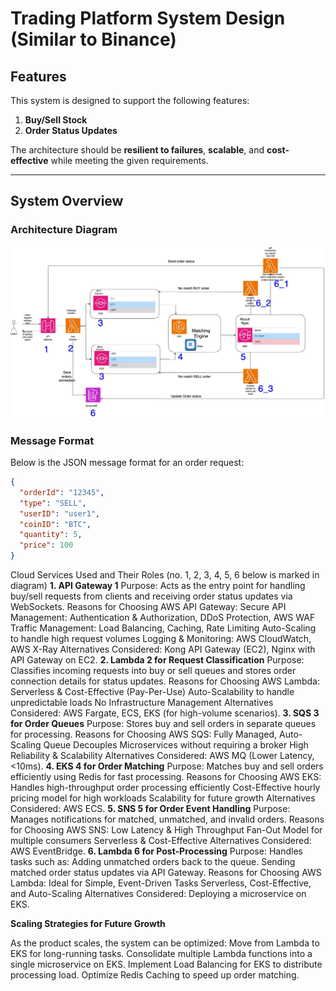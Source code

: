 # Trading Platform System Design (Similar to Binance)

## Features
This system is designed to support the following features:
1. **Buy/Sell Stock**
2. **Order Status Updates**

The architecture should be **resilient to failures**, **scalable**, and **cost-effective** while meeting the given requirements.

---

## System Overview
### Architecture Diagram
![System Diagram](https://github.com/maidt3012/DangThiMai/blob/main/src/problem2/problem2-Page-1.jpg)

### Message Format
Below is the JSON message format for an order request:
```json
{
  "orderId": "12345",
  "type": "SELL",
  "userID": "user1",
  "coinID": "BTC",
  "quantity": 5,
  "price": 100
}
```


Cloud Services Used and Their Roles (no. 1, 2, 3, 4, 5, 6 below is marked in diagram)
**1. API Gateway 1**
Purpose: Acts as the entry point for handling buy/sell requests from clients and receiving order status updates via WebSockets.
Reasons for Choosing AWS API Gateway:
Secure API Management: Authentication & Authorization, DDoS Protection, AWS WAF
Traffic Management: Load Balancing, Caching, Rate Limiting
Auto-Scaling to handle high request volumes
Logging & Monitoring: AWS CloudWatch, AWS X-Ray
Alternatives Considered: Kong API Gateway (EC2), Nginx with API Gateway on EC2.
**2. Lambda 2 for Request Classification**
Purpose: Classifies incoming requests into buy or sell queues and stores order connection details for status updates.
Reasons for Choosing AWS Lambda:
Serverless & Cost-Effective (Pay-Per-Use)
Auto-Scalability to handle unpredictable loads
No Infrastructure Management
Alternatives Considered: AWS Fargate, ECS, EKS (for high-volume scenarios).
**3. SQS 3 for Order Queues**
Purpose: Stores buy and sell orders in separate queues for processing.
Reasons for Choosing AWS SQS:
Fully Managed, Auto-Scaling Queue
Decouples Microservices without requiring a broker
High Reliability & Scalability
Alternatives Considered: AWS MQ (Lower Latency, <10ms).
**4. EKS 4 for Order Matching**
Purpose: Matches buy and sell orders efficiently using Redis for fast processing.
Reasons for Choosing AWS EKS:
Handles high-throughput order processing efficiently
Cost-Effective hourly pricing model for high workloads
Scalability for future growth
Alternatives Considered: AWS ECS.
**5. SNS 5 for Order Event Handling**
Purpose: Manages notifications for matched, unmatched, and invalid orders.
Reasons for Choosing AWS SNS:
Low Latency & High Throughput
Fan-Out Model for multiple consumers
Serverless & Cost-Effective
Alternatives Considered: AWS EventBridge.
**6. Lambda 6 for Post-Processing**
Purpose: Handles tasks such as:
Adding unmatched orders back to the queue.
Sending matched order status updates via API Gateway.
Reasons for Choosing AWS Lambda:
Ideal for Simple, Event-Driven Tasks
Serverless, Cost-Effective, and Auto-Scaling
Alternatives Considered: Deploying a microservice on EKS.

**Scaling Strategies for Future Growth**

As the product scales, the system can be optimized:
Move from Lambda to EKS for long-running tasks.
Consolidate multiple Lambda functions into a single microservice on EKS.
Implement Load Balancing for EKS to distribute processing load.
Optimize Redis Caching to speed up order matching.
